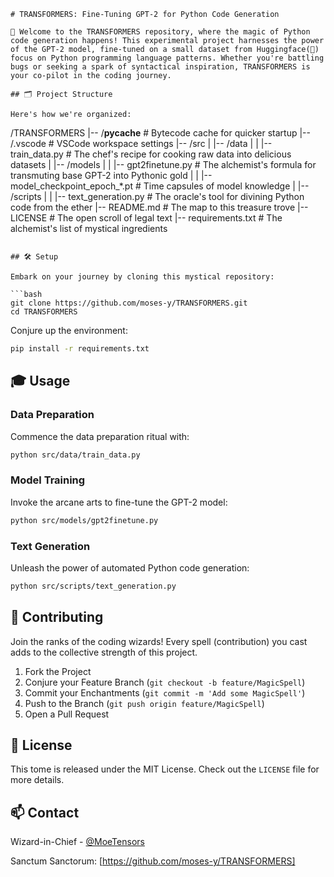 
```
# TRANSFORMERS: Fine-Tuning GPT-2 for Python Code Generation

🚀 Welcome to the TRANSFORMERS repository, where the magic of Python code generation happens! This experimental project harnesses the power of the GPT-2 model, fine-tuned on a small dataset from Huggingface(🤗) focus on Python programming language patterns. Whether you're battling bugs or seeking a spark of syntactical inspiration, TRANSFORMERS is your co-pilot in the coding journey.

## 🗂 Project Structure

Here's how we're organized:

```
/TRANSFORMERS
|-- /__pycache__              # Bytecode cache for quicker startup
|-- /.vscode                  # VSCode workspace settings
|-- /src
|   |-- /data
|   |   |-- train_data.py     # The chef's recipe for cooking raw data into delicious datasets
|   |-- /models
|   |   |-- gpt2finetune.py   # The alchemist's formula for transmuting base GPT-2 into Pythonic gold
|   |   |-- model_checkpoint_epoch_*.pt  # Time capsules of model knowledge
|   |-- /scripts
|   |   |-- text_generation.py  # The oracle's tool for divining Python code from the ether
|-- README.md                  # The map to this treasure trove
|-- LICENSE                    # The open scroll of legal text
|-- requirements.txt           # The alchemist's list of mystical ingredients
```

## 🛠 Setup

Embark on your journey by cloning this mystical repository:

```bash
git clone https://github.com/moses-y/TRANSFORMERS.git
cd TRANSFORMERS
```

Conjure up the environment:

```bash
pip install -r requirements.txt
```

## 🎓 Usage

### Data Preparation

Commence the data preparation ritual with:

```bash
python src/data/train_data.py
```

### Model Training

Invoke the arcane arts to fine-tune the GPT-2 model:

```bash
python src/models/gpt2finetune.py
```

### Text Generation

Unleash the power of automated Python code generation:

```bash
python src/scripts/text_generation.py
```

## 🤝 Contributing

Join the ranks of the coding wizards! Every spell (contribution) you cast adds to the collective strength of this project.

1. Fork the Project
2. Conjure your Feature Branch (`git checkout -b feature/MagicSpell`)
3. Commit your Enchantments (`git commit -m 'Add some MagicSpell'`)
4. Push to the Branch (`git push origin feature/MagicSpell`)
5. Open a Pull Request

## 📜 License

This tome is released under the MIT License. Check out the `LICENSE` file for more details.

## 📫 Contact

Wizard-in-Chief - [@MoeTensors](https://x.com/moetensors)

Sanctum Sanctorum: [https://github.com/moses-y/TRANSFORMERS]
```
